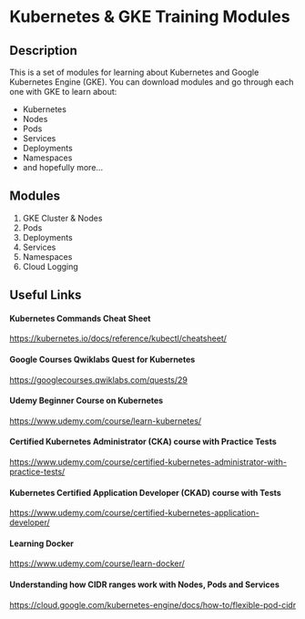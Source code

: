 # Kubernetes & GKE Training Modules

## Description

This is a set of modules for learning about Kubernetes and Google Kubernetes Engine (GKE). You can download modules and go through each one with GKE to learn about:
* Kubernetes
* Nodes
* Pods
* Services
* Deployments
* Namespaces
* and hopefully more...

## Modules
1. GKE Cluster & Nodes
1. Pods
1. Deployments
1. Services
1. Namespaces
1. Cloud Logging


## Useful Links

#### Kubernetes Commands Cheat Sheet
  https://kubernetes.io/docs/reference/kubectl/cheatsheet/

#### Google Courses Qwiklabs Quest for Kubernetes
  https://googlecourses.qwiklabs.com/quests/29

#### Udemy Beginner Course on Kubernetes
  https://www.udemy.com/course/learn-kubernetes/

#### Certified Kubernetes Administrator (CKA) course with Practice Tests
  https://www.udemy.com/course/certified-kubernetes-administrator-with-practice-tests/

#### Kubernetes Certified Application Developer (CKAD) course with Tests
https://www.udemy.com/course/certified-kubernetes-application-developer/

#### Learning Docker
https://www.udemy.com/course/learn-docker/

#### Understanding how CIDR ranges work with Nodes, Pods and Services
https://cloud.google.com/kubernetes-engine/docs/how-to/flexible-pod-cidr
